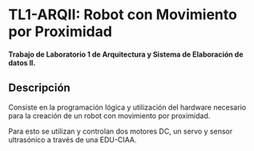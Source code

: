 # TL1-ARQII: Robot con Movimiento por Proximidad
<h4> Trabajo de Laboratorio 1 de Arquitectura y Sistema de Elaboración de datos II. </h4>

## Descripción
<p> Consiste en la programación lógica y utilización del hardware necesario para la creación de un robot con movimiento por proximidad. </p>
<p> Para esto se utilizan y controlan dos motores DC, un servo y sensor ultrasónico a través de una EDU-CIAA. </p>